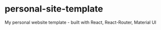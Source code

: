 # personal-site-template
My personal website template - built with React, React-Router, Material UI
